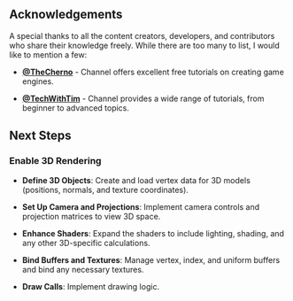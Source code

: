 ## Acknowledgements

A special thanks to all the content creators, developers, and contributors who share their knowledge freely. While there are too many to list, I would like to mention a few:

- **[@TheCherno](https://www.youtube.com/@TheCherno)** - Channel offers excellent free tutorials on creating game engines.

- **[@TechWithTim](https://www.youtube.com/@TechWithTim)** - Channel provides a wide range of tutorials, from beginner to advanced topics.

## Next Steps

### Enable 3D Rendering

- **Define 3D Objects**: Create and load vertex data for 3D models (positions, normals, and texture coordinates).

- **Set Up Camera and Projections**: Implement camera controls and projection matrices to view 3D space.

- **Enhance Shaders**: Expand the shaders to include lighting, shading, and any other 3D-specific calculations.

- **Bind Buffers and Textures**: Manage vertex, index, and uniform buffers and bind any necessary textures.

- **Draw Calls**: Implement drawing logic.